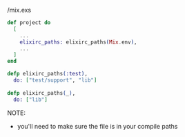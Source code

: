 /mix.exs
```elixir
def project do
  [
    ...
    elixirc_paths: elixirc_paths(Mix.env),
    ...
  ]
end

defp elixirc_paths(:test),
  do: ["test/support", "lib"]
  
defp elixirc_paths(_),
  do: ["lib"]
```
NOTE:
- you'll need to make sure the file is in your compile paths